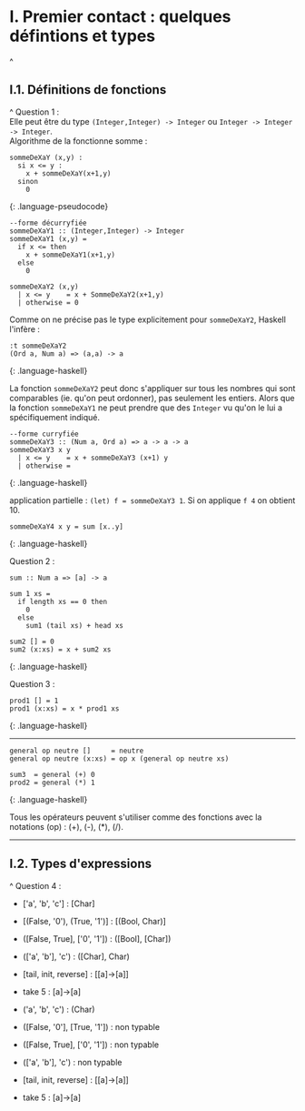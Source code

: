 # I. Premier contact : quelques défintions et types
^
## I.1. Définitions de fonctions
^
Question 1 :  
Elle peut être du type `(Integer,Integer) -> Integer` ou `Integer -> Integer -> Integer`.  
Algorithme de la fonctionne somme :
~~~
sommeDeXaY (x,y) :
  si x <= y :
    x + sommeDeXaY(x+1,y)
  sinon
    0
~~~
{: .language-pseudocode}

~~~
--forme décurryfiée
sommeDeXaY1 :: (Integer,Integer) -> Integer
sommeDeXaY1 (x,y) =
  if x <= then
    x + sommeDeXaY1(x+1,y)
  else
    0

sommeDeXaY2 (x,y)
  | x <= y    = x + SommeDeXaY2(x+1,y)
  | otherwise = 0
~~~

Comme on ne précise pas le type explicitement pour `sommeDeXaY2`, Haskell l'infère :
~~~
:t sommeDeXaY2
(Ord a, Num a) => (a,a) -> a
~~~
{: .language-haskell}

La fonction `sommeDeXaY2` peut donc s'appliquer sur tous les nombres qui sont comparables (ie. qu'on peut ordonner), pas seulement les entiers. Alors que la fonction `sommeDeXaY1` ne peut prendre que des `Integer` vu qu'on le lui a spécifiquement indiqué.

~~~
--forme curryfiée
sommeDeXaY3 :: (Num a, Ord a) => a -> a -> a
sommeDeXaY3 x y
  | x <= y    = x + sommeDeXaY3 (x+1) y
  | otherwise =
~~~
{: .language-haskell}

application partielle : `(let) f = sommeDeXaY3 1`. Si on applique `f 4` on obtient 10.

~~~
sommeDeXaY4 x y = sum [x..y]
~~~
{: .language-haskell}

Question 2 :
~~~
sum :: Num a => [a] -> a

sum 1 xs =
  if length xs == 0 then
    0
  else
    sum1 (tail xs) + head xs

sum2 [] = 0
sum2 (x:xs) = x + sum2 xs
~~~
{: .language-haskell}

Question 3 :
~~~
prod1 [] = 1
prod1 (x:xs) = x * prod1 xs
~~~
{: .language-haskell}

***
~~~
general op neutre []     = neutre
general op neutre (x:xs) = op x (general op neutre xs)

sum3  = general (+) 0
prod2 = general (*) 1 
~~~
{: .language-haskell}

Tous les opérateurs peuvent s'utiliser comme des fonctions avec la notations (op) : (+), (-), (*), (/).
***

## I.2. Types d'expressions 
^
Question 4 :

* ['a', 'b', 'c'] : [Char]
* [(False, '0'), (True, '1')] : [(Bool, Char)]
* ([False, True], ['0', '1']) : ([Bool], [Char])
* (['a', 'b'], 'c') : ([Char], Char)
* [tail, init, reverse] : [[a]->[a]]
* take 5 : [a]->[a]

* ('a', 'b', 'c') : (Char)
* ([False, '0'], [True, '1']) : non typable
* ([False, True], ['0', '1'])  : non typable
* (['a', 'b'], 'c') : non typable
* [tail, init, reverse] : [[a]->[a]]
* take 5 : [a]->[a]